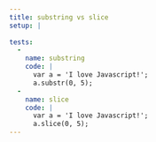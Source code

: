 ```yaml
---
title: substring vs slice
setup: |
  
tests:
  -
    name: substring
    code: |
      var a = 'I love Javascript!';
      a.substr(0, 5);
  -
    name: slice
    code: |
      var a = 'I love Javascript!';
      a.slice(0, 5);
---
```


